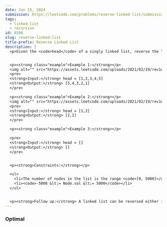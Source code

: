 ```yaml
---
date: Jun 15, 2024
submission: https://leetcode.com/problems/reverse-linked-list/submissions/1288548432
tags:
  - linked-list
  - recursion
id: 0206
slug: reverse-linked-list
title-prefix: Reverse Linked List
description: |
  <p>Given the <code>head</code> of a singly linked list, reverse the list, and return <em>the reversed list</em>.</p>


  <p><strong class="example">Example 1:</strong></p>
  <img alt="" src="https://assets.leetcode.com/uploads/2021/02/19/rev1ex1.jpg" style="width: 542px; height: 222px;" />
  <pre>
  <strong>Input:</strong> head = [1,2,3,4,5]
  <strong>Output:</strong> [5,4,3,2,1]
  </pre>

  <p><strong class="example">Example 2:</strong></p>
  <img alt="" src="https://assets.leetcode.com/uploads/2021/02/19/rev1ex2.jpg" style="width: 182px; height: 222px;" />
  <pre>
  <strong>Input:</strong> head = [1,2]
  <strong>Output:</strong> [2,1]
  </pre>

  <p><strong class="example">Example 3:</strong></p>

  <pre>
  <strong>Input:</strong> head = []
  <strong>Output:</strong> []
  </pre>


  <p><strong>Constraints:</strong></p>

  <ul>
  	<li>The number of nodes in the list is the range <code>[0, 5000]</code>.</li>
  	<li><code>-5000 &lt;= Node.val &lt;= 5000</code></li>
  </ul>


  <p><strong>Follow up:</strong> A linked list can be reversed either iteratively or recursively. Could you implement both?</p>
---
```


### Optimal

```ts {include="index.ts"}
```
